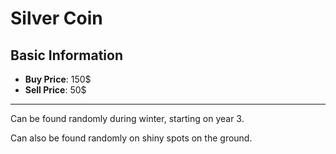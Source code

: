 # Silver Coin

## Basic Information

- **Buy Price**: 150$
- **Sell Price**: 50$

---
Can be found randomly during winter, starting on year 3.

Can also be found randomly on shiny spots on the ground.
